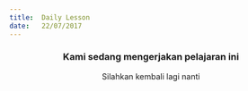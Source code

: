 ```yaml
---
title:  Daily Lesson
date:   22/07/2017
---
```


### <center>Kami sedang mengerjakan pelajaran ini</center>
<center>Silahkan kembali lagi nanti</center>